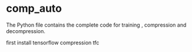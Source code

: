 # comp_auto
The Python file contains the complete code for training , compression and decompression.

first install tensorflow compression tfc
